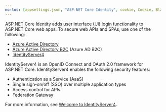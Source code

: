 ```yaml
---
no-loc: [appsettings.json, "ASP.NET Core Identity", cookie, Cookie, Blazor, "Blazor Server", "Blazor WebAssembly", "Identity", "Let's Encrypt", Razor, SignalR]
---
```

ASP.NET Core Identity adds user interface (UI) login functionality to ASP.NET Core web apps. To secure web APIs and SPAs, use one of the following:

* [Azure Active Directory](/azure/api-management/api-management-howto-protect-backend-with-aad)
* [Azure Active Directory B2C](/azure/active-directory-b2c/active-directory-b2c-custom-rest-api-netfw) (Azure AD B2C)
* [IdentityServer4](https://identityserver.io)

IdentityServer4 is an OpenID Connect and OAuth 2.0 framework for ASP.NET Core. IdentityServer4 enables the following security features:

* Authentication as a Service (AaaS)
* Single sign-on/off (SSO) over multiple application types
* Access control for APIs
* Federation Gateway

For more information, see [Welcome to IdentityServer4](https://docs.identityserver.io/en/latest/index.html).
